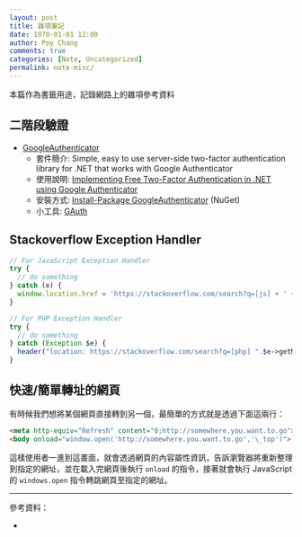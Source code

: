 ```yaml
---
layout: post
title: 雜項筆記
date: 1970-01-01 12:00
author: Poy Chang
comments: true
categories: [Note, Uncategorized]
permalink: note-misc/
---
```


本篇作為書籤用途，記錄網路上的雜項參考資料

## 二階段驗證

- [GoogleAuthenticator](https://github.com/BrandonPotter/GoogleAuthenticator)
  - 套件簡介: Simple, easy to use server-side two-factor authentication library for .NET that works with Google Authenticator
  - 使用說明: [Implementing Free Two-Factor Authentication in .NET using Google Authenticator](http://brandonpotter.com/2014/09/07/implementing-free-two-factor-authentication-in-net-using-google-authenticator/)
  - 安裝方式: [Install-Package GoogleAuthenticator](https://www.nuget.org/packages/GoogleAuthenticator) (NuGet)
  - 小工具: [GAuth](https://gauth.apps.gbraad.nl/)

## Stackoverflow Exception Handler

```js
// For JavaScript Exception Handler
try {
  // do something
} catch (e) {
  window.location.href = 'https://stackoverflow.com/search?q=[js] + ' + e.message;
}
```

```php
// For PHP Exception Handler
try {
  // do something
} catch (Exception $e) {
  header("location: https://stackoverflow.com/search?q=[php] ".$e->getMessage());
}
```

## 快速/簡單轉址的網頁

有時候我們想將某個網頁直接轉到另一個，最簡單的方式就是透過下面這兩行：

```html
<meta http-equiv="Refresh" content="0;http://somewhere.you.want.to.go">
<body onload="window.open('http://somewhere.you.want.to.go','\_top')">
```

這樣使用者一進到這畫面，就會透過網頁的內容屬性資訊，告訴瀏覽器將重新整理到指定的網址，並在載入完網頁後執行 `onload` 的指令，接著就會執行 JavaScript 的 `windows.open` 指令轉跳網頁至指定的網址。

---

參考資料：

- []()
